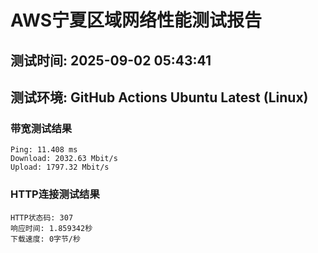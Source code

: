# AWS宁夏区域网络性能测试报告
## 测试时间: 2025-09-02 05:43:41
## 测试环境: GitHub Actions Ubuntu Latest (Linux)

### 带宽测试结果
```
Ping: 11.408 ms
Download: 2032.63 Mbit/s
Upload: 1797.32 Mbit/s
```

### HTTP连接测试结果
```
HTTP状态码: 307
响应时间: 1.859342秒
下载速度: 0字节/秒
```

